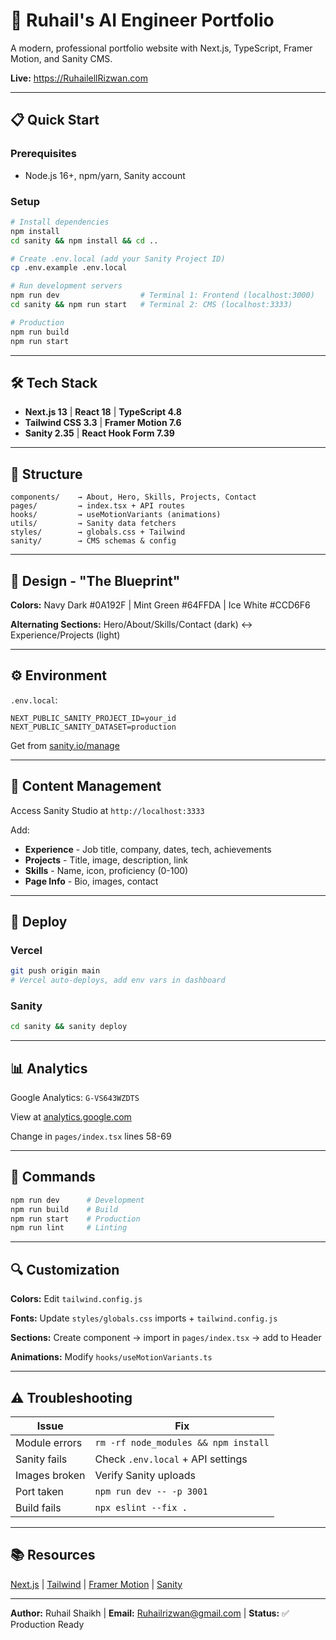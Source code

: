 # 🚀 Ruhail's AI Engineer Portfolio

A modern, professional portfolio website with Next.js, TypeScript, Framer Motion, and Sanity CMS.

**Live:** https://RuhailellRizwan.com

---

## 📋 Quick Start

### Prerequisites
- Node.js 16+, npm/yarn, Sanity account

### Setup

```bash
# Install dependencies
npm install
cd sanity && npm install && cd ..

# Create .env.local (add your Sanity Project ID)
cp .env.example .env.local

# Run development servers
npm run dev                  # Terminal 1: Frontend (localhost:3000)
cd sanity && npm run start   # Terminal 2: CMS (localhost:3333)

# Production
npm run build
npm run start
```

---

## 🛠️ Tech Stack

- **Next.js 13** | **React 18** | **TypeScript 4.8**
- **Tailwind CSS 3.3** | **Framer Motion 7.6**
- **Sanity 2.35** | **React Hook Form 7.39**

---

## 📁 Structure

```
components/    → About, Hero, Skills, Projects, Contact
pages/         → index.tsx + API routes
hooks/         → useMotionVariants (animations)
utils/         → Sanity data fetchers
styles/        → globals.css + Tailwind
sanity/        → CMS schemas & config
```

---

## 🎨 Design - "The Blueprint"

**Colors:** Navy Dark #0A192F | Mint Green #64FFDA | Ice White #CCD6F6

**Alternating Sections:** Hero/About/Skills/Contact (dark) ↔ Experience/Projects (light)

---

## ⚙️ Environment

`.env.local`:
```env
NEXT_PUBLIC_SANITY_PROJECT_ID=your_id
NEXT_PUBLIC_SANITY_DATASET=production
```

Get from [sanity.io/manage](https://sanity.io/manage)

---

## 📝 Content Management

Access Sanity Studio at `http://localhost:3333`

Add:
- **Experience** - Job title, company, dates, tech, achievements
- **Projects** - Title, image, description, link
- **Skills** - Name, icon, proficiency (0-100)
- **Page Info** - Bio, images, contact

---

## 🚀 Deploy

### Vercel
```bash
git push origin main
# Vercel auto-deploys, add env vars in dashboard
```

### Sanity
```bash
cd sanity && sanity deploy
```

---

## 📊 Analytics

Google Analytics: `G-VS643WZDTS`

View at [analytics.google.com](https://analytics.google.com/)

Change in `pages/index.tsx` lines 58-69

---

## 🔧 Commands

```bash
npm run dev      # Development
npm run build    # Build
npm run start    # Production
npm run lint     # Linting
```

---

## 🔍 Customization

**Colors:** Edit `tailwind.config.js`

**Fonts:** Update `styles/globals.css` imports + `tailwind.config.js`

**Sections:** Create component → import in `pages/index.tsx` → add to Header

**Animations:** Modify `hooks/useMotionVariants.ts`

---

## ⚠️ Troubleshooting

| Issue | Fix |
|-------|-----|
| Module errors | `rm -rf node_modules && npm install` |
| Sanity fails | Check `.env.local` + API settings |
| Images broken | Verify Sanity uploads |
| Port taken | `npm run dev -- -p 3001` |
| Build fails | `npx eslint --fix .` |

---

## 📚 Resources

[Next.js](https://nextjs.org/docs) | [Tailwind](https://tailwindcss.com) | [Framer Motion](https://www.framer.com/motion) | [Sanity](https://sanity.io/docs)

---

**Author:** Ruhail Shaikh | **Email:** Ruhailrizwan@gmail.com | **Status:** ✅ Production Ready
